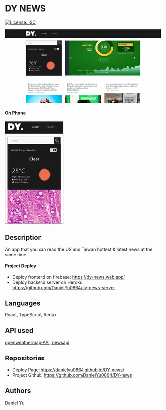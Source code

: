 # DY NEWS

[![License: ISC](https://img.shields.io/badge/License-ISC-green.svg)](https://opensource.org/licenses/ISC)

![main_page](./image/us-hot-screenshot.png)

#### On Phone

![phonescreen](./image/phonescreenshot.png)

## Description

An app that you can read the US and Taiwan hottest & latest news at the same time

#### Project Deploy

- Deploy frontend on firebase: https://dy-news.web.app/
- Deploy backend server on Heroku: https://github.com/DanielYu0864/dy-news-server

## Languages

React, TypeScript, Redux

## API used

[openweathermap-API](https://openweathermap.org/api)
,[newsapi](https://newsapi.org/)

## Repositories

- Deploy Page: https://danielyu0864.github.io/DY-news/
- Project Github: https://github.com/DanielYu0864/DY-news

## Authors

[Daniel Yu](https://github.com/DanielYu0864)
